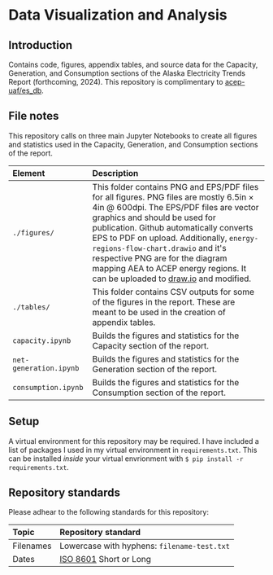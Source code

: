 # Data Visualization and Analysis

## Introduction
Contains code, figures, appendix tables, and source data for the Capacity, Generation, and Consumption sections of the Alaska Electricity Trends Report (forthcoming, 2024). This repository is complimentary to [acep-uaf/es_db](https://github.com/acep-uaf/es_db).

## File notes
This repository calls on three main Jupyter Notebooks to create all figures and statistics used in the Capacity, Generation, and Consumption sections of the report.

|Element|Description|
|:-|:-|
|`./figures/` | This folder contains PNG and EPS/PDF files for all figures. PNG files are mostly 6.5in $\times$ 4in @ 600dpi. The EPS/PDF files are vector graphics and should be used for publication. Github automatically converts EPS to PDF on upload. Additionally, `energy-regions-flow-chart.drawio` and it's respective PNG are for the diagram mapping AEA to ACEP energy regions. It can be uploaded to [draw.io](draw.io) and modified.|
| `./tables/`| This folder contains CSV outputs for some of the figures in the report. These are meant to be used in the creation of appendix tables. |
| `capacity.ipynb`| Builds the figures and statistics for the Capacity section of the report. |
|`net-generation.ipynb` | Builds the figures and statistics for the Generation section of the report. |
|`consumption.ipynb` | Builds the figures and statistics for the Consumption section of the report. |


## Setup

A virtual environment for this repository may be required. I have included a list of packages I used in my virtual environment in `requirements.txt`. This can be installed *inside* your virtual envrionment with `$ pip install -r requirements.txt`.

## Repository standards

Please adhear to the following standards for this repository:

| Topic | Repository standard |
|:-|:-|
|Filenames | Lowercase with hyphens: `filename-test.txt`|
| Dates | [ISO 8601](https://en.wikipedia.org/wiki/ISO_8601) Short or Long |

